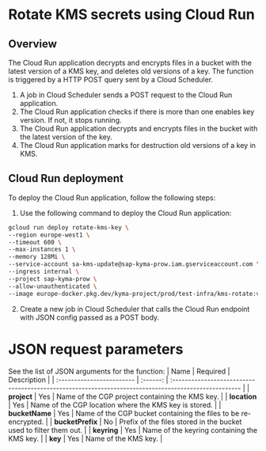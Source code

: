 # Rotate KMS secrets using Cloud Run

## Overview

The Cloud Run application decrypts and encrypts files in a bucket with the latest version of a KMS key, and deletes old versions of a key. The function is triggered by a HTTP POST query sent by a Cloud Scheduler.

1. A job in Cloud Scheduler sends a POST request to the Cloud Run application.
2. The Cloud Run application checks if there is more than one enables key version. If not, it stops running.
3. The Cloud Run application decrypts and encrypts files in the bucket with the latest version of the key.
4. The Cloud Run application marks for destruction old versions of a key in KMS.


## Cloud Run deployment

To deploy the Cloud Run application, follow the following steps:

1. Use the following command to deploy the Cloud Run application:
```bash
gcloud run deploy rotate-kms-key \
--region europe-west1 \
--timeout 600 \
--max-instances 1 \
--memory 128Mi \
--service-account sa-kms-update@sap-kyma-prow.iam.gserviceaccount.com \
--ingress internal \
--project sap-kyma-prow \
--allow-unauthenticated \
--image europe-docker.pkg.dev/kyma-project/prod/test-infra/kms-rotate:v20221024-ab3544fd
```
2. Create a new job in Cloud Scheduler that calls the Cloud Run endpoint with JSON config passed as a POST body.


# JSON request parameters

See the list of JSON arguments for the function:
| Name                      | Required | Description                                                                                          |
| :------------------------ | :------: | :--------------------------------------------------------------------------------------------------- |
| **project** | Yes | Name of the CGP project containing the KMS key. |
| **location** | Yes | Name of the CGP location where the KMS key is stored. |
| **bucketName** | Yes | Name of the CGP bucket containing the files to be re-encrypted. |
| **bucketPrefix** | No | Prefix of the files stored in the bucket used to filter them out. |
| **keyring** | Yes | Name of the keyring containing the KMS key. |
| **key** | Yes | Name of the KMS key. |


